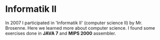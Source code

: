 # Informatik II
In 2007 I participated in 'Informatik II' (computer science II) by Mr. Brosenne. Here we learned more about computer
science. I found some exercises done in **JAVA 7** and **MIPS 2000** assembler.
